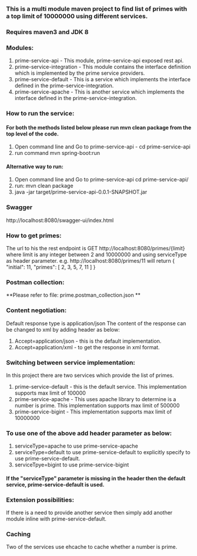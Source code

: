 ### This is a multi module maven project to find list of primes with a top limit of 10000000 using different services.

### Requires maven3 and JDK 8

### Modules:
1. prime-service-api - This module, prime-service-api exposed rest api. 
2. prime-service-integration - This module contains the interface definition which is implemented by the prime service providers.
3. prime-service-default - This is a service which implements the interface defined in the prime-service-integration.
4. prime-service-apache - This is another service which implements the interface defined in the prime-service-integration.

### How to run the service:
#### For both the methods listed below please run mvn clean package from the top level of the code.
1. Open command line and Go to prime-service-api - cd prime-service-api
2. run command mvn spring-boot:run

#### Alternative way to run:
1. Open command line and Go to prime-service-api cd prime-service-api/
2. run: mvn clean package
3. java -jar target/prime-service-api-0.0.1-SNAPSHOT.jar

### Swagger
http://localhost:8080/swagger-ui/index.html

### How to get primes:
The url to his the rest endpoint is GET http://localhost:8080/primes/{limit} where limit is any integer between 2 and 10000000 and using serviceType as header parameter.
e.g. http://localhost:8080/primes/11 will return 
{
    "initial": 11,
    "primes": [
        2,
        3,
        5,
        7,
        11
    ]
}

### Postman collection: 
**Please refer to file: prime.postman_collection.json **

### Content negotiation:
Default response type is application/json
The content of the response can be changed to xml by adding header as below:
1. Accept=application/json - this is the default implementation.
2. Accept=application/xml - to get the response in xml format.

### Switching between service implementation:
In this project there are two services which provide the list of primes.
1. prime-service-default - this is the default service. This implementation supports max limit of 100000
2. prime-service-apache - This uses apache library to determine is a number is prime. This implementation supports max limit of 500000
3. prime-service-bigint - This implementation supports max limit of 10000000

### To use one of the above add header parameter as below:
1. serviceType=apache to use prime-service-apache
2. serviceType=default to use prime-service-default to explicitly specify to use prime-service-default.
3. serviceTpye=bigint to use prime-service-bigint

#### If the "serviceType" parameter is missing in the header then the default service, prime-service-default is used.

### Extension possibilities:
If there is a need to provide another service then simply add another module inline with prime-service-default.

### Caching
Two of the services use ehcache to cache whether a number is prime.

